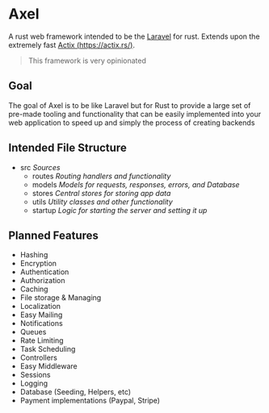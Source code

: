 # Axel 
A rust web framework intended to be the [Laravel](https://laravel.com/) for rust. Extends upon the extremely fast
[Actix (https://actix.rs/)](https://actix.rs/).

> This framework is very opinionated

## Goal
The goal of Axel is to be like Laravel but for Rust to provide a large set of pre-made tooling and functionality that 
can be easily implemented into your web application to speed up and simply the process of creating backends

## Intended File Structure

- src *Sources*
  - routes *Routing handlers and functionality*
  - models *Models for requests, responses, errors, and Database*
  - stores *Central stores for storing app data*
  - utils *Utility classes and other functionality*
  - startup *Logic for starting the server and setting it up*

## Planned Features
- Hashing
- Encryption
- Authentication
- Authorization
- Caching
- File storage & Managing
- Localization
- Easy Mailing
- Notifications
- Queues
- Rate Limiting
- Task Scheduling
- Controllers
- Easy Middleware
- Sessions
- Logging
- Database (Seeding, Helpers, etc)
- Payment implementations (Paypal, Stripe)